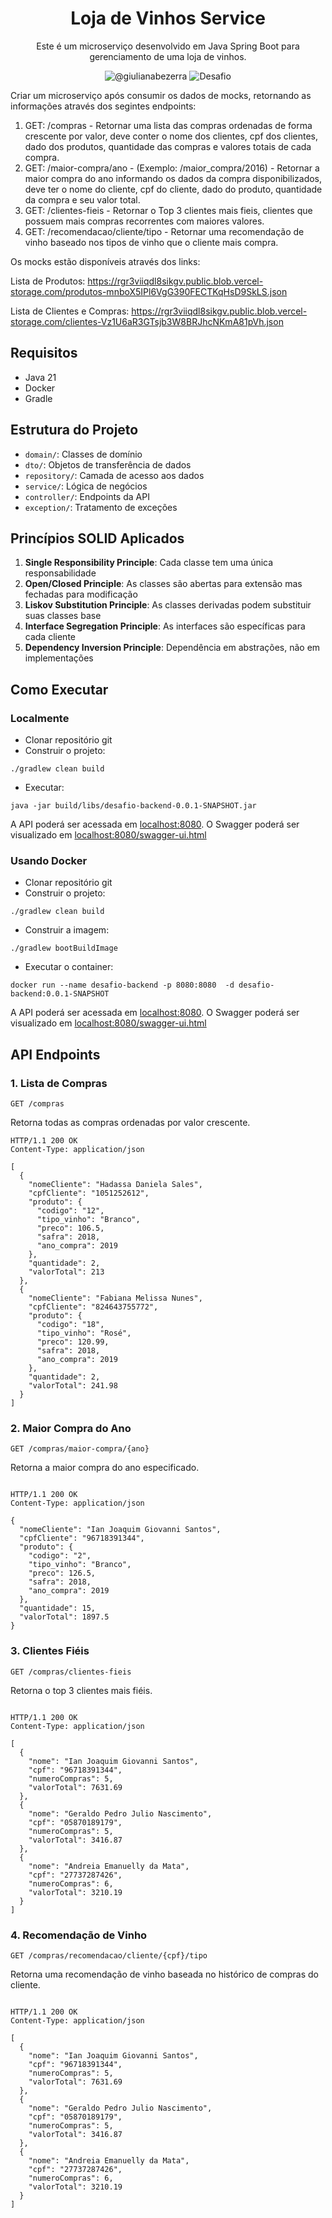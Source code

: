 <h1 align="center">
  Loja de Vinhos Service
</h1>

<p align="center">
 Este é um microserviço desenvolvido em Java Spring Boot para gerenciamento de uma loja de vinhos.
</p>

<p align="center">
 <img src="https://img.shields.io/static/v1?label=GitHub&message=https://github.com/thiagolapa&color=8257E5&labelColor=000000" alt="@giulianabezerra" />
 <img src="https://img.shields.io/static/v1?label=Tipo&message=Desafio&color=8257E5&labelColor=000000" alt="Desafio" />
</p>

Criar um microserviço após consumir os dados de mocks, retornando as informações através dos segintes endpoints:

1. GET: /compras - Retornar uma lista das compras ordenadas de forma
   crescente por valor, deve conter o nome dos clientes, cpf dos clientes,
   dado dos produtos, quantidade das compras e valores totais de cada
   compra.
2. GET: /maior-compra/ano - (Exemplo: /maior_compra/2016) - Retornar a
   maior compra do ano informando os dados da compra disponibilizados,
   deve ter o nome do cliente, cpf do cliente, dado do produto, quantidade
   da compra e seu valor total.
3. GET: /clientes-fieis - Retornar o Top 3 clientes mais fieis, clientes que
   possuem mais compras recorrentes com maiores valores.
4. GET: /recomendacao/cliente/tipo - Retornar uma recomendação de vinho
   baseado nos tipos de vinho que o cliente mais compra.

Os mocks estão disponíveis através dos links:

Lista de Produtos: https://rgr3viiqdl8sikgv.public.blob.vercel-storage.com/produtos-mnboX5IPl6VgG390FECTKqHsD9SkLS.json

Lista de Clientes e Compras: https://rgr3viiqdl8sikgv.public.blob.vercel-storage.com/clientes-Vz1U6aR3GTsjb3W8BRJhcNKmA81pVh.json

## Requisitos

- Java 21
- Docker
- Gradle

## Estrutura do Projeto

- `domain/`: Classes de domínio
- `dto/`: Objetos de transferência de dados
- `repository/`: Camada de acesso aos dados
- `service/`: Lógica de negócios
- `controller/`: Endpoints da API
- `exception/`: Tratamento de exceções

## Princípios SOLID Aplicados

1. **Single Responsibility Principle**: Cada classe tem uma única responsabilidade
2. **Open/Closed Principle**: As classes são abertas para extensão mas fechadas para modificação
3. **Liskov Substitution Principle**: As classes derivadas podem substituir suas classes base
4. **Interface Segregation Principle**: As interfaces são específicas para cada cliente
5. **Dependency Inversion Principle**: Dependência em abstrações, não em implementações

## Como Executar

### Localmente
- Clonar repositório git
- Construir o projeto:
```
./gradlew clean build
```
- Executar:
```
java -jar build/libs/desafio-backend-0.0.1-SNAPSHOT.jar
```

A API poderá ser acessada em [localhost:8080](http://localhost:8080).
O Swagger poderá ser visualizado em [localhost:8080/swagger-ui.html](http://localhost:8080/swagger-ui.html)

### Usando Docker

- Clonar repositório git
- Construir o projeto:
```
./gradlew clean build
```
- Construir a imagem:
```
./gradlew bootBuildImage
```
- Executar o container:
```
docker run --name desafio-backend -p 8080:8080  -d desafio-backend:0.0.1-SNAPSHOT
```

A API poderá ser acessada em [localhost:8080](http://localhost:8080).
O Swagger poderá ser visualizado em [localhost:8080/swagger-ui.html](http://localhost:8080/swagger-ui.html)

## API Endpoints

### 1. Lista de Compras
```
GET /compras
```
Retorna todas as compras ordenadas por valor crescente.
```
HTTP/1.1 200 OK
Content-Type: application/json

[
  {
    "nomeCliente": "Hadassa Daniela Sales",
    "cpfCliente": "1051252612",
    "produto": {
      "codigo": "12",
      "tipo_vinho": "Branco",
      "preco": 106.5,
      "safra": 2018,
      "ano_compra": 2019
    },
    "quantidade": 2,
    "valorTotal": 213
  },
  {
    "nomeCliente": "Fabiana Melissa Nunes",
    "cpfCliente": "824643755772",
    "produto": {
      "codigo": "18",
      "tipo_vinho": "Rosé",
      "preco": 120.99,
      "safra": 2018,
      "ano_compra": 2019
    },
    "quantidade": 2,
    "valorTotal": 241.98
  }
]
```

### 2. Maior Compra do Ano
```
GET /compras/maior-compra/{ano}
```
Retorna a maior compra do ano especificado.
```

HTTP/1.1 200 OK
Content-Type: application/json

{
  "nomeCliente": "Ian Joaquim Giovanni Santos",
  "cpfCliente": "96718391344",
  "produto": {
    "codigo": "2",
    "tipo_vinho": "Branco",
    "preco": 126.5,
    "safra": 2018,
    "ano_compra": 2019
  },
  "quantidade": 15,
  "valorTotal": 1897.5
}
```

### 3. Clientes Fiéis
```
GET /compras/clientes-fieis
```
Retorna o top 3 clientes mais fiéis.
```

HTTP/1.1 200 OK
Content-Type: application/json

[
  {
    "nome": "Ian Joaquim Giovanni Santos",
    "cpf": "96718391344",
    "numeroCompras": 5,
    "valorTotal": 7631.69
  },
  {
    "nome": "Geraldo Pedro Julio Nascimento",
    "cpf": "05870189179",
    "numeroCompras": 5,
    "valorTotal": 3416.87
  },
  {
    "nome": "Andreia Emanuelly da Mata",
    "cpf": "27737287426",
    "numeroCompras": 6,
    "valorTotal": 3210.19
  }
]
```

### 4. Recomendação de Vinho
```
GET /compras/recomendacao/cliente/{cpf}/tipo
```
Retorna uma recomendação de vinho baseada no histórico de compras do cliente.
```

HTTP/1.1 200 OK
Content-Type: application/json

[
  {
    "nome": "Ian Joaquim Giovanni Santos",
    "cpf": "96718391344",
    "numeroCompras": 5,
    "valorTotal": 7631.69
  },
  {
    "nome": "Geraldo Pedro Julio Nascimento",
    "cpf": "05870189179",
    "numeroCompras": 5,
    "valorTotal": 3416.87
  },
  {
    "nome": "Andreia Emanuelly da Mata",
    "cpf": "27737287426",
    "numeroCompras": 6,
    "valorTotal": 3210.19
  }
]
```